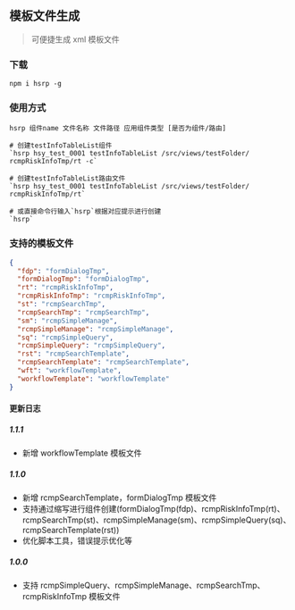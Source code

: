 ## 模板文件生成

> 可便捷生成 xml 模板文件

### 下载

```shell
npm i hsrp -g
```

### 使用方式

```shell
hsrp 组件name 文件名称 文件路径 应用组件类型 [是否为组件/路由]

# 创建testInfoTableList组件
`hsrp hsy_test_0001 testInfoTableList /src/views/testFolder/ rcmpRiskInfoTmp/rt -c`

# 创建testInfoTableList路由文件
`hsrp hsy_test_0001 testInfoTableList /src/views/testFolder/ rcmpRiskInfoTmp/rt`

# 或直接命令行输入`hsrp`根据对应提示进行创建
`hsrp`

```

### 支持的模板文件

```json
{
  "fdp": "formDialogTmp",
  "formDialogTmp": "formDialogTmp",
  "rt": "rcmpRiskInfoTmp",
  "rcmpRiskInfoTmp": "rcmpRiskInfoTmp",
  "st": "rcmpSearchTmp",
  "rcmpSearchTmp": "rcmpSearchTmp",
  "sm": "rcmpSimpleManage",
  "rcmpSimpleManage": "rcmpSimpleManage",
  "sq": "rcmpSimpleQuery",
  "rcmpSimpleQuery": "rcmpSimpleQuery",
  "rst": "rcmpSearchTemplate",
  "rcmpSearchTemplate": "rcmpSearchTemplate",
  "wft": "workflowTemplate",
  "workflowTemplate": "workflowTemplate"
}
```

#### 更新日志

##### 1.1.1

- 新增 workflowTemplate 模板文件

##### 1.1.0

- 新增 rcmpSearchTemplate，formDialogTmp 模板文件
- 支持通过缩写进行组件创建(formDialogTmp(fdp)、rcmpRiskInfoTmp(rt)、rcmpSearchTmp(st)、rcmpSimpleManage(sm)、rcmpSimpleQuery(sq)、rcmpSearchTemplate(rst))
- 优化脚本工具，错误提示优化等

##### 1.0.0

- 支持 rcmpSimpleQuery、rcmpSimpleManage、rcmpSearchTmp、rcmpRiskInfoTmp 模板文件

